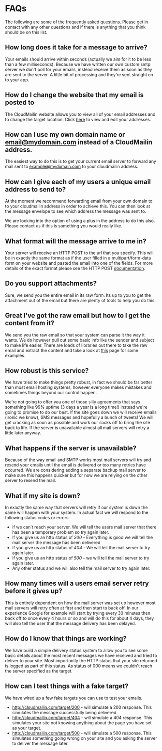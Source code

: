 FAQs
=

The following are some of the frequently asked questions. Please get in contact with any other questions and if there is anything that you think should be on this list.

How long does it take for a message to arrive?
-
Your emails should arrive within seconds (actually we aim for it to be less than a few milliseconds). Because we have written our own custom smtp server we don't poll for your emails, instead receive them as soon as they are sent to the server. A little bit of processing and they're sent straight on to your app.

How do I change the website that my email is posted to
-
The CloudMailin website allows you to view all of your email addresses and to change the target location. Click [here](http://cloudmailin.com/addresses) to view and edit your addresses.

How can I use my own domain name or email@mydomain.com instead of a CloudMailin address.
-
The easiest way to do this is to get your current email server to forward any mail sent to example@mydomain.com to your cloudmailin address.

How can I give each of my users a unique email address to send to?
-
At the moment we recommend forwarding email from your own domain to to your cloudmailin address in order to achieve this. You can then look at the message envelope to see which address the message was sent to.

We are looking into the option of using a plus in the address to do this also. Please contact us if this is something you would really like.

What format will the message arrive to me in?
-
Your server will receive an HTTP POST to the url that you specify. This will be in exactly the same format as if the user filled in a multipart/form-data form on your website and pasted the email into one of the fields. For more details of the exact format please see the HTTP POST [documentation](post_format).

Do you support attachments?
-
Sure, we send you the entire email in its raw form. Its up to you to get the attachment out of the email but there are plenty of tools to help you do this.

Great I've got the raw email but how to I get the content from it?
-
We send you the raw email so that your system can parse it the way it wants. We do however pull out some basic info like the sender and subject to make life easier. There are loads of libraries out there to take the raw email and extract the content and take a look at [this](parsing_email) page for some examples.

How robust is this service?
-
We have tried to make things pretty robust, in fact we should be far better than most email hosting systems, however everyone makes mistakes and sometimes things beyond our control happen.

We're not going to offer you one of those silly agreements that says something like 99% uptime (3 days a year is a long time!) instead we're going to promise to do our best. If the site goes down we will receive emails (ironic we know), SMS messages and hopefully a bunch of tweets! We will get cracking as soon as possible and work our socks off to bring the site back to life. If the server is unavailable almost all mail servers will retry a little later anyway.

What happens if the server is unavailable?
-
Because of the way email and SMTP works most mail servers will try and resend your emails until the email is delivered or too many retries have occurred. We are considering adding a separate backup mail server to make sure this happens quicker but for now we are relying on the other server to resend the mail.

What if my site is down?
-
In exactly the same way that servers will retry if our system is down the same will happen with your system. In actual fact we will respond to the following status codes or errors:

* If we can't reach your server. We will tell the users mail server that there has been a temporary problem so try again later.
* If you give us an http status of *200* - Everything is good we will tell the mail server the message has been delivered
* If you give us an http status of *404* - We will tell the mail server to try again later.
* If you give us an http status of *500* - we will tell the mail server to try again later.
* Any other status and we will also tell the mail server to try again later.

How many times will a users email server retry before it gives up?
-
This is entirely dependent on how the mail server was set up however most mail servers will retry often at first and then start to back off. In our experience Google for example will start by trying every 30 minutes then back off to once every 4 hours or so and will do this for about 4 days, they will also tell the user that the message delivery has been delayed.

How do I know that things are working?
-
We have build a simple delivery status system to allow you to see some basic details about the most recent messages we have received and tried to deliver to your site. Most importantly the HTTP status that your site returned is logged as part of this status. As status of 000 means we couldn't reach the server specified as the target.

How can I test things with a fake target?
-
We have wired up a few fake targets you can use to test your emails.

* http://cloudmailin.com/target/200 - will simulate a 200 response. This simulates the message successfully being delivered.
* http://cloudmailin.com/target/404 - will simulate a 404 response. This simulates your site not knowing anything about the page you have set as your target.
* http://cloudmailin.com/target/500 - will simulate a 500 response. This simulates something going wrong on your site and you asking the server to deliver the message later.